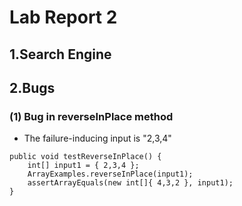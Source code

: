 # Lab Report 2

## 1.Search Engine

## 2.Bugs

### (1) Bug in reverseInPlace method 
- The failure-inducing input is "2,3,4"
```
public void testReverseInPlace() {
    int[] input1 = { 2,3,4 };
    ArrayExamples.reverseInPlace(input1);
    assertArrayEquals(new int[]{ 4,3,2 }, input1);
}
```